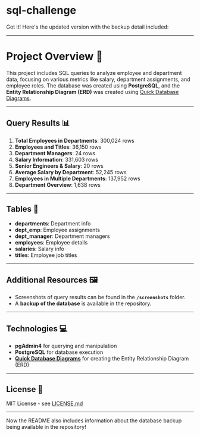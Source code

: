 # sql-challenge
Got it! Here's the updated version with the backup detail included:

---

# Project Overview 🚀

This project includes SQL queries to analyze employee and department data, focusing on various metrics like salary, department assignments, and employee roles. The database was created using **PostgreSQL**, and the **Entity Relationship Diagram (ERD)** was created using [Quick Database Diagrams](https://app.quickdatabasediagrams.com/#/).

---

## Query Results 📊

1. **Total Employees in Departments**: 300,024 rows
2. **Employees and Titles**: 36,150 rows  
3. **Department Managers**: 24 rows  
4. **Salary Information**: 331,603 rows
5. **Senior Engineers & Salary**: 20 rows  
6. **Average Salary by Department**: 52,245 rows  
7. **Employees in Multiple Departments**: 137,952 rows
8. **Department Overview**: 1,638 rows

---

## Tables 📑

- **departments**: Department info  
- **dept_emp**: Employee assignments  
- **dept_manager**: Department managers  
- **employees**: Employee details  
- **salaries**: Salary info  
- **titles**: Employee job titles  

---

## Additional Resources 🖼️

- Screenshots of query results can be found in the **`/screenshots`** folder.  
- A **backup of the database** is available in the repository.

---

## Technologies 💻

- **pgAdmin4** for querying and manipulation  
- **PostgreSQL** for database execution  
- **[Quick Database Diagrams](https://app.quickdatabasediagrams.com/#/)** for creating the Entity Relationship Diagram (ERD)

---

## License 📜

MIT License - see [LICENSE.md](LICENSE.md)

---

Now the README also includes information about the database backup being available in the repository!
